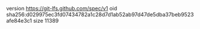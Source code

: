 version https://git-lfs.github.com/spec/v1
oid sha256:d029975ec3fd07434782a1c28d7d1ab52ab97d47de5dba37beb9523afe84e3c1
size 11389
